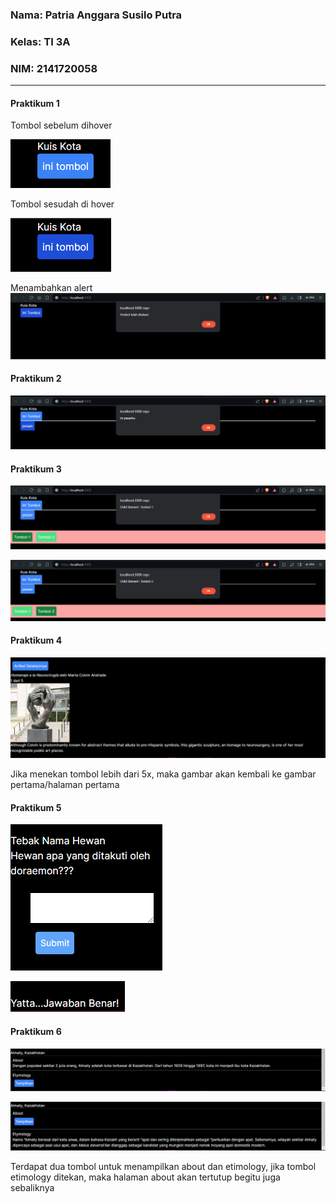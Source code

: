 ### Nama: Patria Anggara Susilo Putra
### Kelas: TI 3A
### NIM: 2141720058

---

#### Praktikum 1

Tombol sebelum dihover

![tombol_sebelum_ditekan](assets-record/praktikum_satu/1.png)

Tombol sesudah di hover

![tombol_sebelum_ditekan](assets-record/praktikum_satu/2.png)

Menambahkan alert
![tombol_sebelum_ditekan](assets-record/praktikum_satu/3.png)

#### Praktikum 2

![hasil_pratikum_dua](assets-record/praktikum_dua/1.png)

#### Praktikum 3

![hasil_pratikum_tiga](assets-record/praktikum_tiga/1.png)

![hasil_pratikum_tiga](assets-record/praktikum_tiga/2.png)

#### Praktikum 4

![hasil_pratikum_empat](assets-record/praktikum_empat/1.png)

Jika menekan tombol lebih dari 5x, maka gambar akan kembali ke 
gambar pertama/halaman pertama

#### Praktikum 5

![hasil_pratikum_empat](assets-record/praktikum_lima/1.png)

![hasil_pratikum_empat](assets-record/praktikum_lima/2.png)

#### Praktikum 6

![hasil_pratikum_empat](assets-record/praktikum_enam/1.png)

![hasil_pratikum_empat](assets-record/praktikum_enam/2.png)

Terdapat dua tombol untuk menampilkan about dan etimology, jika 
tombol etimology ditekan, maka halaman about akan tertutup begitu 
juga sebaliknya